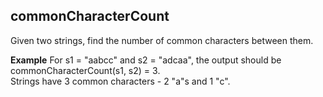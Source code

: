 
<h2>commonCharacterCount</h2>

<p>Given two strings, find the number of common characters between them.</p>
<strong>Example</strong>
For s1 = "aabcc" and s2 = "adcaa", the output should be <br>
commonCharacterCount(s1, s2) = 3. <br>
Strings have 3 common characters - 2 "a"s and 1 "c".